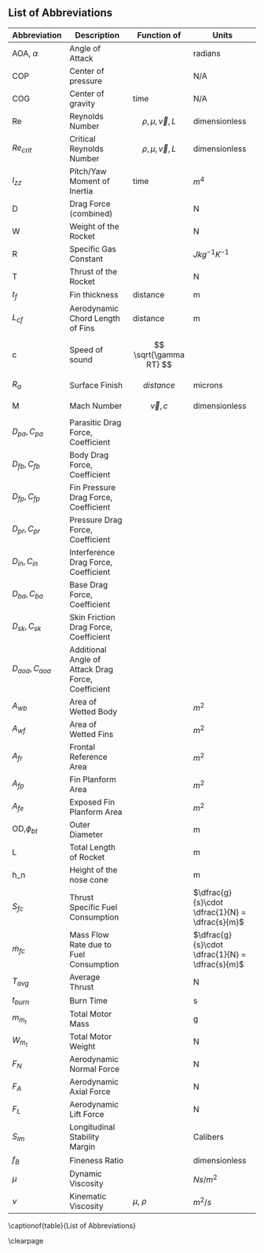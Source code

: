 ## List of Abbreviations

| Abbreviation       | Description                                        | Function of              | Units                                           |
| ---                | ---                                                | ---                      | ---                                             |
| AOA, $\alpha$      | Angle of Attack                                    |                          | radians                                         |
| COP                | Center of pressure                                 |                          | N/A                                             |
| COG                | Center of gravity                                  | time                     | N/A                                             |
| Re                 | Reynolds Number                                    | $$ \rho,\mu,\vec{v},L $$ | dimensionless                                   |
| $Re_{crit}$        | Critical Reynolds Number                           | $$ \rho,\mu,\vec{v},L $$ | dimensionless                                   |
| $I_{zz}$           | Pitch/Yaw Moment of Inertia                        | time                     | $m^4$                                           |
| D                  | Drag Force (combined)                              |                          | N                                               |
| W                  | Weight of the Rocket                               |                          | N                                               |
| R                  | Specific Gas Constant                              |                          | $J kg^{-1} K^{-1}$                              |
| T                  | Thrust of the Rocket                               |                          | N                                               |
| $t_f$              | Fin thickness                                      | distance                 | m                                               |
| $L_{cf}$           | Aerodynamic Chord Length of Fins                   | distance                 | m                                               |
| c                  | Speed of sound                                     | $$ \sqrt{\gamma RT} $$   |                                                 |
| $R_a$              | Surface Finish                                     | $$ distance $$           | microns                                         |
| M                  | Mach Number                                        | $$ \vec{v}, c $$         | dimensionless                                   |
| $D_{pa}, C_{pa}$   | Parasitic Drag Force, Coefficient                  |                          |                                                 |
| $D_{fb}, C_{fb}$   | Body Drag Force, Coefficient                       |                          |                                                 |
| $D_{fp}, C_{fp}$   | Fin Pressure Drag Force, Coefficient               |                          |                                                 |
| $D_{pr}, C_{pr}$   | Pressure Drag Force, Coefficient                   |                          |                                                 |
| $D_{in}, C_{in}$   | Interference Drag Force, Coefficient               |                          |                                                 |
| $D_{ba}, C_{ba}$   | Base Drag Force, Coefficient                       |                          |                                                 |
| $D_{sk}, C_{sk}$   | Skin Friction Drag Force, Coefficient              |                          |                                                 |
| $D_{aoa}, C_{aoa}$ | Additional Angle of Attack Drag Force, Coefficient |                          |                                                 |
| $A_{wb}$           | Area of Wetted Body                                |                          | $m^2$                                           |
| $A_{wf}$           | Area of Wetted Fins                                |                          | $m^2$                                           |
| $A_{fr}$           | Frontal Reference Area                             |                          | $m^2$                                           |
| $A_{fp}$           | Fin Planform Area                                  |                          | $m^2$                                           |
| $A_{fe}$           | Exposed Fin Planform Area                          |                          | $m^2$                                           |
| OD,$\phi_{bt}$     | Outer Diameter                                     |                          | m                                               |
| L                  | Total Length of Rocket                             |                          | m                                               |
| h_n                | Height of the nose cone                            |                          | m                                               |
| $S_{fc}$           | Thrust Specific Fuel Consumption                   |                          | $\dfrac{g}{s}\cdot \dfrac{1}{N} = \dfrac{s}{m}$ |
| $\dot{m}_{fc}$     | Mass Flow Rate due to Fuel Consumption             |                          | $\dfrac{g}{s}\cdot \dfrac{1}{N} = \dfrac{s}{m}$ |
| $T_{avg}$          | Average Thrust                                     |                          | N                                               |
| $t_{burn}$         | Burn Time                                          |                          | s                                               |
| $m_{m_t}$          | Total Motor Mass                                   |                          | g                                               |
| $W_{m_t}$          | Total Motor Weight                                 |                          | N                                               |
| $F_N$              | Aerodynamic Normal Force                           |                          | N                                               |
| $F_A$              | Aerodynamic Axial Force                            |                          | N                                               |
| $F_L$              | Aerodynamic Lift Force                             |                          | N                                               |
| $S_{lm}$           | Longitudinal Stability Margin                      |                          | Calibers                                        |
| $f_B$              | Fineness Ratio                                     |                          | dimensionless                                   |
| $\mu$              | Dynamic Viscosity                                  |                          | $N s / m^2$                                     |
| $\nu$              | Kinematic Viscosity                                | $\mu$, $\rho$            | $m^2/s$                                         |

\captionof{table}{List of Abbreviations}

\clearpage
